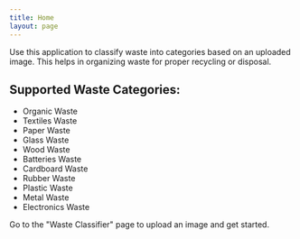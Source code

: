 ```yaml
---
title: Home
layout: page
---
```


<html lang="en">
<head>
    <meta charset="UTF-8">
    <meta name="viewport" content="width=device-width, initial-scale=1.0">
    <title>Waste Classifier</title>
</head>
<body>
    <main>
        <p>
            Use this application to classify waste into categories based on an uploaded image. This helps in organizing waste for proper recycling or disposal.
        </p>
        <h2>Supported Waste Categories:</h2>
        <ul>
            <li>Organic Waste</li>
            <li>Textiles Waste</li>
            <li>Paper Waste</li>
            <li>Glass Waste</li>
            <li>Wood Waste</li>
            <li>Batteries Waste</li>
            <li>Cardboard Waste</li>
            <li>Rubber Waste</li>
            <li>Plastic Waste</li>
            <li>Metal Waste</li>
            <li>Electronics Waste</li>
        </ul>
        <p>
            Go to the "Waste Classifier" page to upload an image and get started.
        </p>
    </main>
</body>
</html>
